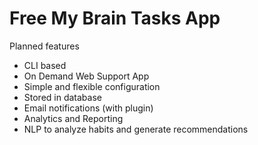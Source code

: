 # Free My Brain Tasks App

Planned features

- CLI based
- On Demand Web Support App
- Simple and flexible configuration
- Stored in database
- Email notifications (with plugin)
- Analytics and Reporting
- NLP to analyze habits and generate recommendations
